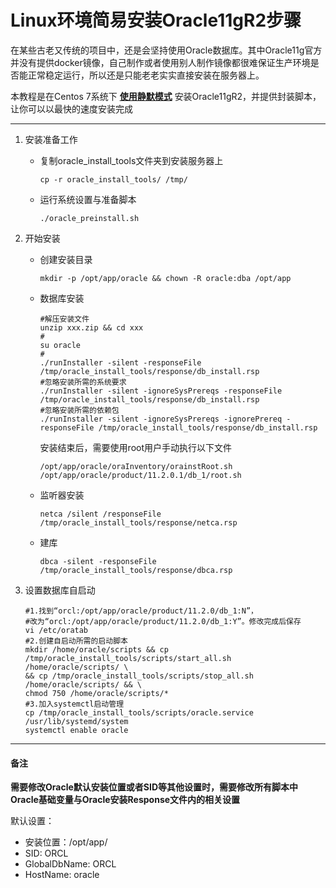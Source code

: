 # Linux环境简易安装Oracle11gR2步骤

在某些古老又传统的项目中，还是会坚持使用Oracle数据库。其中Oracle11g官方并没有提供docker镜像，自己制作或者使用别人制作镜像都很难保证生产环境是否能正常稳定运行，所以还是只能老老实实直接安装在服务器上。

本教程是在Centos 7系统下 **<u>使用静默模式</u>** 安装Oracle11gR2，并提供封装脚本，让你可以以最快的速度安装完成

---

1. 安装准备工作   
   * 复制oracle_install_tools文件夹到安装服务器上

     ```shell
     cp -r oracle_install_tools/ /tmp/
     ```

   * 运行系统设置与准备脚本

     ```shell
     ./oracle_preinstall.sh
     ```

2. 开始安装

   * 创建安装目录 

     ```shell
     mkdir -p /opt/app/oracle && chown -R oracle:dba /opt/app
     ```

   * 数据库安装

     ```shell
     #解压安装文件
     unzip xxx.zip && cd xxx
     #
     su oracle
     #
     ./runInstaller -silent -responseFile /tmp/oracle_install_tools/response/db_install.rsp
     #忽略安装所需的系统要求
     ./runInstaller -silent -ignoreSysPrereqs -responseFile /tmp/oracle_install_tools/response/db_install.rsp
     #忽略安装所需的依赖包
     ./runInstaller -silent -ignoreSysPrereqs -ignorePrereq -responseFile /tmp/oracle_install_tools/response/db_install.rsp
     ```
     安装结束后，需要使用root用户手动执行以下文件

     ```shell
     /opt/app/oracle/oraInventory/orainstRoot.sh
     /opt/app/oracle/product/11.2.0.1/db_1/root.sh
     ```
   * 监听器安装
     ```shell
     netca /silent /responseFile /tmp/oracle_install_tools/response/netca.rsp
     ```

   * 建库

     ```shell
     dbca -silent -responseFile /tmp/oracle_install_tools/response/dbca.rsp
     ```

3. 设置数据库自启动

   ```shell
   #1.找到“orcl:/opt/app/oracle/product/11.2.0/db_1:N”， 
   #改为“orcl:/opt/app/oracle/product/11.2.0/db_1:Y”。修改完成后保存
   vi /etc/oratab
   #2.创建自启动所需的启动脚本
   mkdir /home/oracle/scripts && cp /tmp/oracle_install_tools/scripts/start_all.sh /home/oracle/scripts/ \
   && cp /tmp/oracle_install_tools/scripts/stop_all.sh /home/oracle/scripts/ && \
   chmod 750 /home/oracle/scripts/*
   #3.加入systemctl启动管理
   cp /tmp/oracle_install_tools/scripts/oracle.service /usr/lib/systemd/system
   systemctl enable oracle
   ```
---
#### 备注
**需要修改Oracle默认安装位置或者SID等其他设置时，需要修改所有脚本中Oracle基础变量与Oracle安装Response文件内的相关设置**

默认设置：
  * 安装位置：/opt/app/
  * SID: ORCL
  * GlobalDbName: ORCL
  * HostName: oracle



